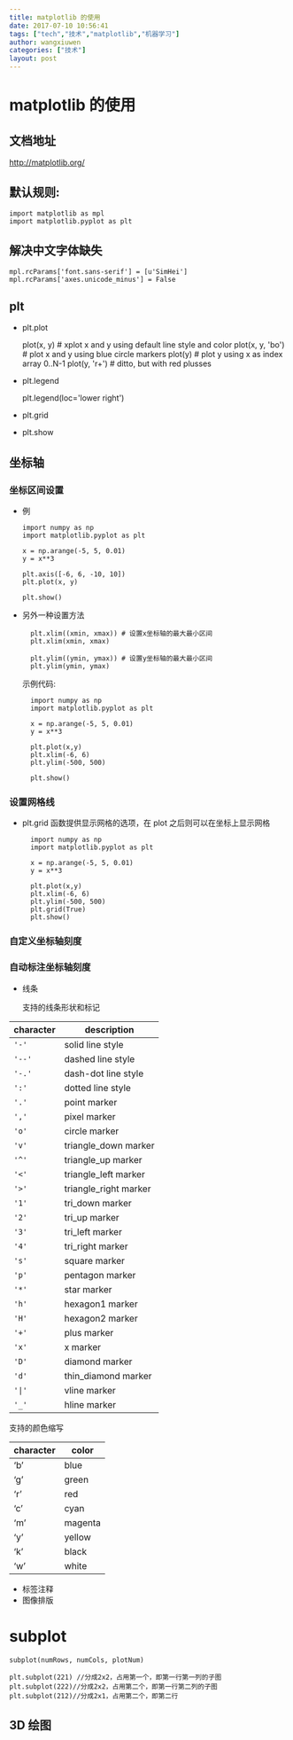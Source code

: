 ```yaml
---
title: matplotlib 的使用
date: 2017-07-10 10:56:41
tags: ["tech","技术","matplotlib","机器学习"]
author: wangxiuwen
categories: ["技术"]
layout: post
---
```


# matplotlib 的使用

## 文档地址

<http://matplotlib.org/>

## 默认规则:

    import matplotlib as mpl
    import matplotlib.pyplot as plt


## 解决中文字体缺失

    mpl.rcParams['font.sans-serif'] = [u'SimHei']
    mpl.rcParams['axes.unicode_minus'] = False


## plt
- plt.plot

    plot(x, y)        # xplot x and y using default line style and color
    plot(x, y, 'bo')  # plot x and y using blue circle markers
    plot(y)           # plot y using x as index array 0..N-1
    plot(y, 'r+')     # ditto, but with red plusses


- plt.legend

    plt.legend(loc='lower right')

- plt.grid

- plt.show





## 坐标轴


### 坐标区间设置

  - 例

        import numpy as np
        import matplotlib.pyplot as plt

        x = np.arange(-5, 5, 0.01)
        y = x**3

        plt.axis([-6, 6, -10, 10])
        plt.plot(x, y)

        plt.show()

- 另外一种设置方法

        plt.xlim((xmin, xmax)) # 设置x坐标轴的最大最小区间
        plt.xlim(xmin, xmax)

        plt.ylim((ymin, ymax)) # 设置y坐标轴的最大最小区间
        plt.ylim(ymin, ymax)


  示例代码:

        import numpy as np
        import matplotlib.pyplot as plt

        x = np.arange(-5, 5, 0.01)
        y = x**3

        plt.plot(x,y)
        plt.xlim(-6, 6)
        plt.ylim(-500, 500)

        plt.show()


### 设置网格线

- plt.grid 函数提供显示网格的选项，在 plot 之后则可以在坐标上显示网格

        import numpy as np
        import matplotlib.pyplot as plt

        x = np.arange(-5, 5, 0.01)
        y = x**3

        plt.plot(x,y)
        plt.xlim(-6, 6)
        plt.ylim(-500, 500)
        plt.grid(True)
        plt.show()


### 自定义坐标轴刻度


### 自动标注坐标轴刻度

- 线条

  支持的线条形状和标记

| character | description           |
| --------- | --------------------- |
| `'-'`     | solid line style      |
| `'--'`    | dashed line style     |
| `'-.'`    | dash-dot line style   |
| `':'`     | dotted line style     |
| `'.'`     | point marker          |
| `','`     | pixel marker          |
| `'o'`     | circle marker         |
| `'v'`     | triangle_down marker  |
| `'^'`     | triangle_up marker    |
| `'<'`     | triangle_left marker  |
| `'>'`     | triangle_right marker |
| `'1'`     | tri_down marker       |
| `'2'`     | tri_up marker         |
| `'3'`     | tri_left marker       |
| `'4'`     | tri_right marker      |
| `'s'`     | square marker         |
| `'p'`     | pentagon marker       |
| `'*'`     | star marker           |
| `'h'`     | hexagon1 marker       |
| `'H'`     | hexagon2 marker       |
| `'+'`     | plus marker           |
| `'x'`     | x marker              |
| `'D'`     | diamond marker        |
| `'d'`     | thin_diamond marker   |
| <code>'&#124;'</code>     | vline marker          |
| `'_'`     | hline marker          |


  支持的颜色缩写

| character | color   |
| --------- | ------- |
| ‘b’       | blue    |
| ‘g’       | green   |
| ‘r’       | red     |
| ‘c’       | cyan    |
| ‘m’       | magenta |
| ‘y’       | yellow  |
| ‘k’       | black   |
| ‘w’       | white   |

- 标签注释
- 图像排版


# subplot

    subplot(numRows, numCols, plotNum)  

    plt.subplot(221) //分成2x2，占用第一个，即第一行第一列的子图  
    plt.subplot(222)//分成2x2，占用第二个，即第一行第二列的子图  
    plt.subplot(212)//分成2x1，占用第二个，即第二行 



## 3D 绘图